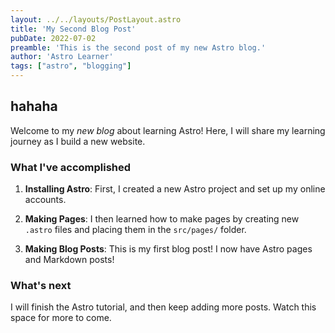 ```yaml
---
layout: ../../layouts/PostLayout.astro
title: 'My Second Blog Post'
pubDate: 2022-07-02
preamble: 'This is the second post of my new Astro blog.'
author: 'Astro Learner'
tags: ["astro", "blogging"]
---
```


## hahaha

Welcome to my _new blog_ about learning Astro! Here, I will share my learning journey as I build a new website.

### What I've accomplished

1. **Installing Astro**: First, I created a new Astro project and set up my online accounts.

2. **Making Pages**: I then learned how to make pages by creating new `.astro` files and placing them in the `src/pages/` folder.

3. **Making Blog Posts**: This is my first blog post! I now have Astro pages and Markdown posts!

### What's next

I will finish the Astro tutorial, and then keep adding more posts. Watch this space for more to come.